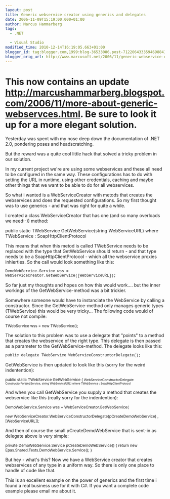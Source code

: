```yaml
---
layout: post
title: Generic webservice creator using generics and delegates
date: 2006-11-09T15:19:00.000+01:00
author: Marcus Hammarberg
tags:
  - .NET

  - Visual Studio
modified_time: 2010-12-14T16:19:05.663+01:00
blogger_id: tag:blogger.com,1999:blog-36533086.post-7122064333594698841
blogger_orig_url: http://www.marcusoft.net/2006/11/generic-webservice-creator-using.html
---
```



This now contains an update
<http://marcushammarberg.blogspot.com/2006/11/more-about-generic-webservces.html>.
Be sure to look it up for a more elegant solution.
====================================================

Yesterday was spent with my nose deep down the documentation of .NET
2.0, pondering poses and headscratching.

But the reward was a quite cool little hack that solved a tricky problem
in our solution.

In my current project we're are using some webservices and these all
need to be configured in the same way. These configurations has to do
with setting the URL in runtime, using other credentials, caching and
maybe other things that we want to be able to do for all webservices.

So what i wanted is a WebServiceCreator with metods that creates the
webservices and does the requested configurations. So my first thought
was to use generics - and that was right for quite a while.

I created a class WebServiceCreator that has one (and so many overloads
we need:-)) method:

public static TWebService
GetWebService(string WebServiceURL)
where TWebService : SoapHttpClientProtocol

This means that when this metod is called TWebService needs to be replaced
with the type that GetWebService should return -
and that type needs to be a SoapHttpClientProtocol - which
all the webservice proxies inhierties. So the call would look something
like this:

<span
style="font-family:courier new;font-size:85%;">DemoWebService.Service
wss = WebServiceCreator.GetWebService(\[WebServiceURL\]);

So far just my thoughts and hopes on how this would work.... but the
inner workings of the GetWebService-method was a bit
trickier.

Somewhere someone would have to instanciate the WebService by calling a
constructor. Since the GetWebService-method only
manages generic types (TWebService) this would be very
tricky... The following code would of course not compile:

<span style="font-size:85%;">TWebService wss = new
TWebService();

The solution to this problem was to use a delegate that "points" to a
method that creates the webservice of the right type. This delegate is
then passed as a parameter to the GetWebService-method. The delegate
looks like this:

<span style="font-family:courier new;font-size:85%;">public delegate
TWebService WebServiceConstructorDelegate();

GetWebService is then
updated to look like this (sorry for the weird indentention):

<span style="font-size:85%;">public static TWebService GetWebService (
<span style="font-size:85%;">WebServiceConstructorDelegate
<span style="font-size:85%;">ConstructorForWebService, string
WebServiceURL)
where TWebService : SoapHttpClientProtocol

And when you call GetWebService you supply a method that creates the
webservice like this (really sorry for the indentention):

<span style="font-size:85%;">DemoWebService.Service wss =
WebServiceCreator.GetWebService(

<span style="font-size:85%;">new
WebServiceCreator.WebServiceConstructorDelegate(pCreateDemoWebService)
,\[WebServiceURL\]);

And then of course the small pCreateDemoWebService that is
sent-in as delegate above is very simple:

<span style="font-size:85%;">private DemoWebService.Service
pCreateDemoWebService()
{
return new Epas.Shared.Tests.DemoWebService.Service();
}

But hey - what's this? Now we have a WebService creator that creates
webservices of any type in a uniform way. So there is only one place to
handle of code like that.

This is an excellent example on the power of generics and the first time
i found a real business use for it with C#.
If you want a complete code example please email me about it.
